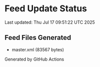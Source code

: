 # Feed Update Status
Last updated: Thu Jul 17 09:51:22 UTC 2025

## Feed Files Generated
- master.xml (83567 bytes)

Generated by GitHub Actions
